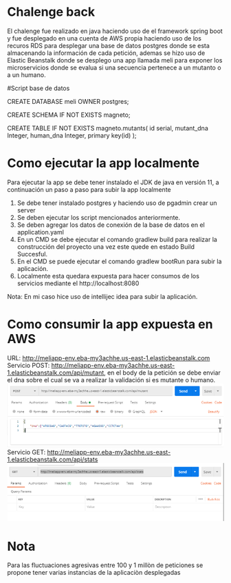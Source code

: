 # Chalenge back
El chalenge fue realizado en java haciendo uso de el framework spring boot y fue desplegado en una cuenta de AWS propia haciendo uso
de los recuros RDS para desplegar una base de datos postgres donde
se esta almacenando la información de cada petición, ademas se hizo uso de Elastic
Beanstalk donde se desplego una app llamada meli para exponer los microservicios donde se evalua si una secuencia pertenece a un
mutanto o a un humano.

#Script base de datos

CREATE DATABASE meli OWNER postgres;

CREATE SCHEMA IF NOT EXISTS magneto;

CREATE TABLE IF NOT EXISTS magneto.mutants(
    id serial,
    mutant_dna Integer,
    human_dna Integer,
    primary key(id)
);

# Como ejecutar la app localmente
Para ejecutar la app se debe tener instalado el JDK de java en versión 11, a continuación un paso a paso para subir la app localmente

1. Se debe tener instalado postgres y haciendo uso de pgadmin crear un server
2. Se deben ejecutar los script mencionados anteriormente.
3. Se deben agregar los datos de conexión de la base de datos en el application.yaml
4. En un CMD se debe ejecutar el comando gradlew build para realizar la construcción del proyecto
una vez este quede en estado Build Succesful.
4. En el CMD se puede ejecutar el comando gradlew bootRun para subir la aplicación.
5. Localmente esta quedara expuesta para hacer consumos de los servicios mediante
el http://localhost:8080

Nota: En mi caso hice uso de intellijec idea para subir la aplicación.

# Como consumir la app expuesta en AWS

URL: http://meliapp-env.eba-my3achhe.us-east-1.elasticbeanstalk.com
Servicio POST: http://meliapp-env.eba-my3achhe.us-east-1.elasticbeanstalk.com/api/mutant, en el body de la petición
se debe enviar el dna sobre el cual se va a realizar la validación si es mutante o humano.
![img.png](img.png)
Servicio GET: http://meliapp-env.eba-my3achhe.us-east-1.elasticbeanstalk.com/api/stats
![img_1.png](img_1.png)


# Nota
Para las fluctuaciones agresivas entre 100 y 1 millòn de peticiones se propone tener varias instancias de la aplicaciòn desplegadas


